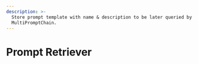 ```yaml
---
description: >-
  Store prompt template with name & description to be later queried by
  MultiPromptChain.
---
```


# Prompt Retriever

